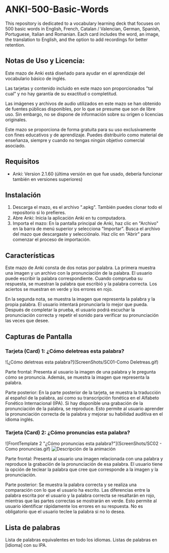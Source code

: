 # ANKI-500-Basic-Words
This repository is dedicated to a vocabulary learning deck that focuses on 500 basic words in English, French, Catalan / Valencian, German, Spanish, Portuguese, Italian and Romanian. Each card includes the word, an image, the translation to English, and the option to add recordings for better retention.


## Notas de Uso y Licencia:

Este mazo de Anki está diseñado para ayudar en el aprendizaje del vocabulario básico de inglés.

Las tarjetas y contenido incluido en este mazo son proporcionados "tal cual" y no hay garantía de su exactitud o completitud.

Las imágenes y archivos de audio utilizados en este mazo se han obtenido de fuentes públicas disponibles, por lo que se presume que son de libre uso. Sin embargo, no se dispone de información sobre su origen o licencias originales. 

Este mazo se proporciona de forma gratuita para su uso exclusivamente con fines educativos y de aprendizaje. Puedes distribuirlo como material de enseñanza, siempre y cuando no tengas ningún objetivo comercial asociado.

## Requisitos

- Anki: Version ⁨2.1.60 (última versión en que fue usado, debería funcionar también en versiones superiores)

## Instalación

1. Descarga el mazo, es el archivo ".apkg". También puedes clonar todo el repositorio si lo prefieres.
2. Abre Anki: Inicia la aplicación Anki en tu computadora.
3. Importa el mazo: En la pantalla principal de Anki, haz clic en "Archivo" en la barra de menú superior y selecciona "Importar". Busca el archivo del mazo que descargaste y selecciónalo. Haz clic en "Abrir" para comenzar el proceso de importación.

## Características

Este mazo de Anki consta de dos notas por palabra. La primera muestra una imagen y un archivo con la pronunciación de la palabra. El usuario puede escribir la palabra correspondiente. Cuando comprueba su respuesta, se muestran la palabra que escribió y la palabra correcta. Los aciertos se muestran en verde y los errores en rojo.

En la segunda nota, se muestra la imagen que representa la palabra y la propia palabra. El usuario intentará pronunciarla lo mejor que pueda. Después de completar la prueba, el usuario podrá escuchar la pronunciación correcta y repetir el sonido para verificar su pronunciación las veces que desee.


## Capturas de Pantalla

### Tarjeta (Card) 1: ¿Cómo deletreas esta palabra?

![¿Cómo deletreas esta palabra?](ScreenShots/SC01-Como Deletreas.gif)

Parte frontal: Presenta al usuario la imagen de una palabra y le pregunta cómo se pronuncia. Además, se muestra la imagen que representa la palabra.

Parte posterior:
En la parte posterior de la tarjeta, se muestra la traducción al español de la palabra, así como su transcripción fonética en el Alfabeto Fonético Internacional (IPA). Si hay disponible una grabación de la pronunciación de la palabra, se reproduce. Esto permite al usuario aprender la pronunciación correcta de la palabra y mejorar su habilidad auditiva en el idioma inglés.

### Tarjeta (Card) 2: ¿Cómo pronuncias esta palabra?
![FrontTemplate 2 "¿Cómo pronuncias esta palabra?"](ScreenShots/SC02 - Como pronuncias.gif)
![Descripción de la animación](ruta/animacion.gif)

Parte frontal: Presenta al usuario una imagen relacionada con una palabra y reproduce la grabación de la pronunciación de esa palabra. El usuario tiene la opción de teclear la palabra que cree que corresponde a la imagen y la pronunciación.

Parte posterior: Se muestra la palabra correcta y se realiza una comparación con lo que el usuario ha escrito. Las diferencias entre la palabra escrita por el usuario y la palabra correcta se resaltarán en rojo, mientras que las partes correctas se mostrarán en verde. Esto permite al usuario identificar rápidamente los errores en su respuesta. No es obligatorio que el usuario teclee la palabra si no lo desea.

## Lista de palabras

Lista de palabras equivalentes en todo los idiomas.
Listas de palabras en [idioma] con su IPA.

